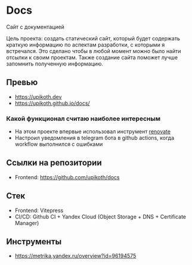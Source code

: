 # Docs

Сайт с документацией

Цель проекта: создать статический сайт, который будет содержать краткую информацию по аспектам разработки, с которыми я встречался. Это сделано чтобы в любой момент можно было найти отсылки к своим проектам. Также создание сайта поможет лучше запомнить полученную информацию.

## Превью

- https://upikoth.dev
- https://upikoth.github.io/docs/

### Какой функционал считаю наиболее интересным

- На этом проекте впервые использовал инструмент [renovate](/tools/renovate.md)
- Настроил уведомления в telegram бота в github actions, когда workflow выполнился с ошибками

## Ссылки на репозитории

- Frontend: https://github.com/upikoth/docs

## Стек

+ Frontend: Vitepress
+ CI/CD: Github CI + Yandex Cloud (Object Storage + DNS + Certificate Manager)

## Инструменты

- https://metrika.yandex.ru/overview?id=96194575